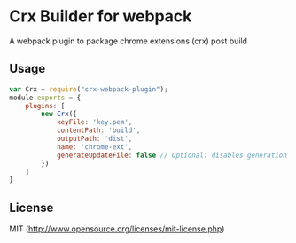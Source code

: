# Crx Builder for webpack
A webpack plugin to package chrome extensions (crx) post build

## Usage

``` javascript
var Crx = require("crx-webpack-plugin");
module.exports = {
	plugins: [
		new Crx({
			keyFile: 'key.pem',
			contentPath: 'build',
			outputPath: 'dist',
			name: 'chrome-ext',
			generateUpdateFile: false // Optional: disables generation of updates.xml 
		})
	]
}
```

## License

MIT (http://www.opensource.org/licenses/mit-license.php)
